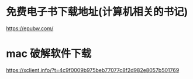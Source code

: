 
# 免费电子书下载地址(计算机相关的书记)
https://epubw.com/

# mac 破解软件下载

https://xclient.info/?t=4c9f0009b975beb77077c8f2d982e8057b501769

